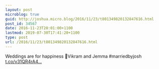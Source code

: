 ```yaml
---
layout: post
microblog: true
guid: http://joshua.micro.blog/2016/11/23/t801349820132847616.html
post_id: 34567
date: 2016-11-23T20:01:00+1100
lastmod: 2019-07-30T17:41:20+1100
type: post
url: /2016/11/23/t801349820132847616.html
---
```

Weddings are for happiness 🎉Vikram and Jemma #marriedbyjosh [t.co/v31QR4rA4...](https://t.co/v31QR4rA4H)
